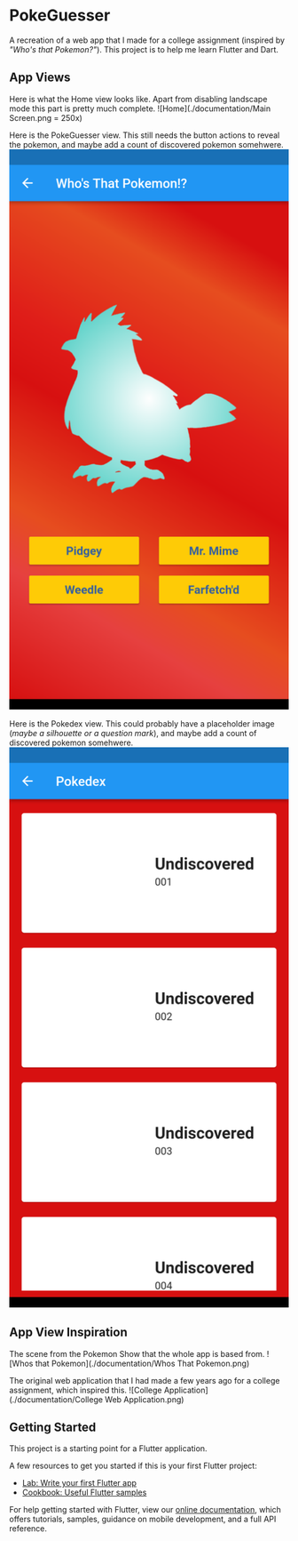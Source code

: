 # PokeGuesser

A recreation of a web app that I made for a college assignment (inspired by *"Who's that Pokemon?"*).
This project is to help me learn Flutter and Dart.


## App Views

Here is what the Home view looks like. Apart from disabling landscape mode this part is pretty much complete.
![Home](./documentation/Main Screen.png = 250x)

Here is the PokeGuesser view. This still needs the button actions to reveal the pokemon, and maybe add a count of discovered pokemon somehwere.
![PokeGuesser](./documentation/PokeGuesser.png)

Here is the Pokedex view. This could probably have a placeholder image (*maybe a silhouette or a question mark*), and maybe add a count of discovered pokemon somehwere.
![Pokedex](./documentation/Pokedex.png)


## App View Inspiration

The scene from the Pokemon Show that the whole app is based from.
![Whos that Pokemon](./documentation/Whos That Pokemon.png)

The original web application that I had made a few years ago for a college assignment, which inspired this.
![College Application](./documentation/College Web Application.png)


## Getting Started

This project is a starting point for a Flutter application.

A few resources to get you started if this is your first Flutter project:

- [Lab: Write your first Flutter app](https://flutter.dev/docs/get-started/codelab)
- [Cookbook: Useful Flutter samples](https://flutter.dev/docs/cookbook)

For help getting started with Flutter, view our
[online documentation](https://flutter.dev/docs), which offers tutorials,
samples, guidance on mobile development, and a full API reference.
